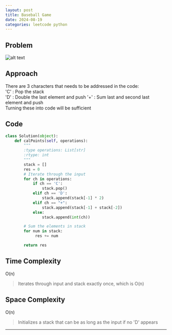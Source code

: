 ```yaml
---
layout: post
title: Baseball Game
date: 2024-08-19
categories: leetcode python
---
```

## Problem
![alt text](/blog/public/img/BaseballGame.png)

## Approach
There are 3 characters that needs to be addressed in the code:  
'C' : Pop the stack  
'D' : Double the last element and push
'+' : Sum last and second last element and push  
Turning these into code will be sufficient

## Code
```python
class Solution(object):
    def calPoints(self, operations):
        """
        :type operations: List[str]
        :rtype: int
        """
        stack = []
        res = 0
        # Iterate through the input
        for ch in operations:
            if ch == 'C':
                stack.pop()
            elif ch == 'D':
                stack.append(stack[-1] * 2)
            elif ch == "+":
                stack.append(stack[-1] + stack[-2])
            else:
                stack.append(int(ch))

        # Sum the elements in stack
        for num in stack:
             res += num

        return res
```

## Time Complexity
O(n)
> Iterates through input and stack exactly once, which is O(n)

## Space Complexity
O(n)
> Initializes a stack that can be as long as the input if no 'D' appears

---